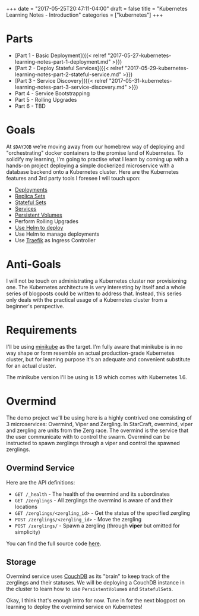 +++
date = "2017-05-25T20:47:11-04:00"
draft = false
title = "Kubernetes Learning Notes - Introduction"
categories = ["kubernetes"]
+++

Parts
=====
* [Part 1 - Basic Deployment]({{< relref "2017-05-27-kubernetes-learning-notes-part-1-deployment.md" >}})
* [Part 2 - Deploy Stateful Services]({{< relref "2017-05-29-kubernetes-learning-notes-part-2-stateful-service.md" >}})
* [Part 3 - Service Discovery]({{< relref "2017-05-31-kubernetes-learning-notes-part-3-service-discovery.md" >}})
* Part 4 - Service Bootstrapping
* Part 5 - Rolling Upgrades
* Part 6 - TBD

Goals
=====

At `$DAYJOB` we're moving away from our homebrew way of deploying and "orchestrating" docker containers to the promise land of Kubernetes. To solidify my learning, I'm going to practise what I learn by coming up with a hands-on project deploying a simple dockerized microservice with a database backend onto a Kubernetes cluster. Here are the Kubernetes features and 3rd party tools I foresee I will touch upon:

* [Deployments](https://kubernetes.io/docs/concepts/workloads/controllers/deployment/)
* [Replica Sets](https://kubernetes.io/docs/concepts/workloads/controllers/replicaset/)
* [Stateful Sets](https://kubernetes.io/docs/concepts/workloads/controllers/statefulset/)
* [Services](https://kubernetes.io/docs/concepts/services-networking/service/)
* [Persistent Volumes](https://kubernetes.io/docs/concepts/storage/persistent-volumes/)
* Perform Rolling Upgrades
* [Use Helm to deploy](https://github.com/kubernetes/helm)
* Use Helm to manage deployments
* Use [Traefik](https://github.com/containous/traefik) as Ingress Controller

Anti-Goals
==========

I will not be touch on administrating a Kubernetes cluster nor provisioning one. The Kubernetes architecture is very interesting by itself and a whole series of blogposts could be written to address that. Instead, this series only deals with the practical usage of a Kubernetes cluster from a beginner's perspective.

Requirements
============

I'll be using [minikube](https://github.com/kubernetes/minikube) as the target. I'm fully aware that minikube is in no way shape or form resemble an actual production-grade Kubernetes cluster, but for learning purpose it's an adequate and convenient substitute for an actual cluster.

The minikube version I'll be using is 1.9 which comes with Kubernetes 1.6.

Overmind
========

The demo project we'll be using here is a highly contrived one consisting of 3 microservices: Overmind, Viper and Zergling. In StarCraft, overmind, viper and zergling are units from the Zerg race. The overmind is the service that the user communicate with to control the swarm. Overmind can be instructed to spawn zerglings through a viper and control the spawned zerglings.

Overmind Service
----------------

Here are the API definitions:

* `GET /_health` - The health of the overmind and its subordinates
* `GET /zerglings` - All zerglings the overmind is aware of and their locations
* `GET /zerglings/<zergling_id>` - Get the status of the specified zergling
* `POST /zerglings/<zergling_id>` - Move the zergling
* `POST /zerglings/` - Spawn a zergling (through **viper** but omitted for simplicity)

You can find the full source code [here](https://github.com/kevinjqiu/overmind).

Storage
-------

Overmind service uses [CouchDB](https://couchdb.apache.org) as its "brain" to keep track of the zerglings and their statuses. We will be deploying a CouchDB instance in the cluster to learn how to use `PersistentVolume`s and `StatefulSet`s.

Okay, I think that's enough intro for now. Tune in for the next blogpost on learning to deploy the overmind service on Kubernetes!
